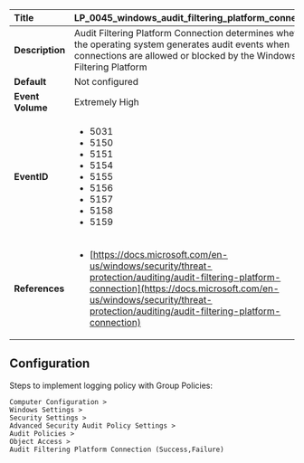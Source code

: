 | Title            | LP_0045_windows_audit_filtering_platform_connection                                                                     |
|:-----------------|:--------------------------------------------------------------------------------|
| **Description**  | Audit Filtering Platform Connection determines whether the operating  system generates audit events when connections are allowed or blocked  by the Windows Filtering Platform                                                               |
| **Default**      | Not configured                                                                   |
| **Event Volume** | Extremely High                                                                    |
| **EventID**      | <ul><li>5031</li><li>5150</li><li>5151</li><li>5154</li><li>5155</li><li>5156</li><li>5157</li><li>5158</li><li>5159</li></ul>         |
| **References**   | <ul><li>[https://docs.microsoft.com/en-us/windows/security/threat-protection/auditing/audit-filtering-platform-connection](https://docs.microsoft.com/en-us/windows/security/threat-protection/auditing/audit-filtering-platform-connection)</li></ul> |



## Configuration

Steps to implement logging policy with Group Policies:
```
Computer Configuration >
Windows Settings >
Security Settings >
Advanced Security Audit Policy Settings >
Audit Policies >
Object Access >
Audit Filtering Platform Connection (Success,Failure)
```


